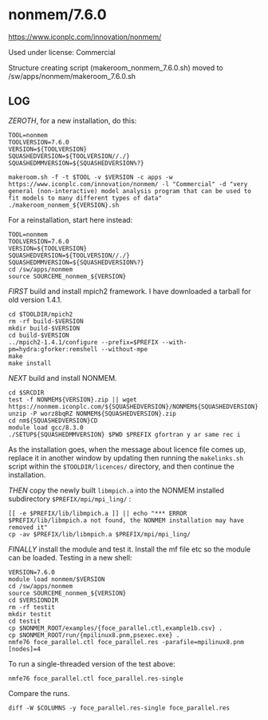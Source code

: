 nonmem/7.6.0
========================

<https://www.iconplc.com/innovation/nonmem/>

Used under license:
Commercial


Structure creating script (makeroom_nonmem_7.6.0.sh) moved to /sw/apps/nonmem/makeroom_7.6.0.sh

LOG
---


*ZEROTH*, for a new installation, do this:

    TOOL=nonmem
    TOOLVERSION=7.6.0
    VERSION=${TOOLVERSION}
    SQUASHEDVERSION=${TOOLVERSION//./}
    SQUASHEDMMVERSION=${SQUASHEDVERSION%?}

    makeroom.sh -f -t $TOOL -v $VERSION -c apps -w https://www.iconplc.com/innovation/nonmem/ -l "Commercial" -d "very general (non-interactive) model analysis program that can be used to fit models to many different types of data"
    ./makeroom_nonmem_${VERSION}.sh


For a reinstallation, start here instead:

    TOOL=nonmem
    TOOLVERSION=7.6.0
    VERSION=${TOOLVERSION}
    SQUASHEDVERSION=${TOOLVERSION//./}
    SQUASHEDMMVERSION=${SQUASHEDVERSION%?}
    cd /sw/apps/nonmem
    source SOURCEME_nonmem_${VERSION}

*FIRST* build and install mpich2 framework.  I have downloaded a tarball for
old version 1.4.1.

    cd $TOOLDIR/mpich2
    rm -rf build-$VERSION
    mkdir build-$VERSION
    cd build-$VERSION
    ../mpich2-1.4.1/configure --prefix=$PREFIX --with-pm=hydra:gforker:remshell --without-mpe
    make
    make install

*NEXT* build and install NONMEM.

    cd $SRCDIR
    test -f NONMEM${VERSION}.zip || wget https://nonmem.iconplc.com/${SQUASHEDVERSION}/NONMEM${SQUASHEDVERSION}.zip
    unzip -P worz8bqRZ NONMEM${SQUASHEDVERSION}.zip
    cd nm${SQUASHEDVERSION}CD
    module load gcc/8.3.0
    ./SETUP${SQUASHEDMMVERSION} $PWD $PREFIX gfortran y ar same rec i

As the installation goes, when the message about licence file comes up, replace
it in another window by updating then running the `makelinks.sh` script within
the `$TOOLDIR/licences/` directory, and then continue the installation.

*THEN* copy the newly built `libmpich.a` into the NONMEM installed subdirectory `$PREFIX/mpi/mpi_ling/` :

    [[ -e $PREFIX/lib/libmpich.a ]] || echo "*** ERROR $PREFIX/lib/libmpich.a not found, the NONMEM installation may have removed it"
    cp -av $PREFIX/lib/libmpich.a $PREFIX/mpi/mpi_ling/


*FINALLY* install the module and test it.  Install the mf file etc so the
module can be loaded.  Testing in a new shell:

    VERSION=7.6.0
    module load nonmem/$VERSION
    cd /sw/apps/nonmem
    source SOURCEME_nonmem_${VERSION}
    cd $VERSIONDIR
    rm -rf testit
    mkdir testit
    cd testit
    cp $NONMEM_ROOT/examples/{foce_parallel.ctl,example1b.csv} .
    cp $NONMEM_ROOT/run/{mpilinux8.pnm,psexec.exe} .
    nmfe76 foce_parallel.ctl foce_parallel.res -parafile=mpilinux8.pnm [nodes]=4

To run a single-threaded version of the test above:

    nmfe76 foce_parallel.ctl foce_parallel.res-single

Compare the runs.

    diff -W $COLUMNS -y foce_parallel.res-single foce_parallel.res

